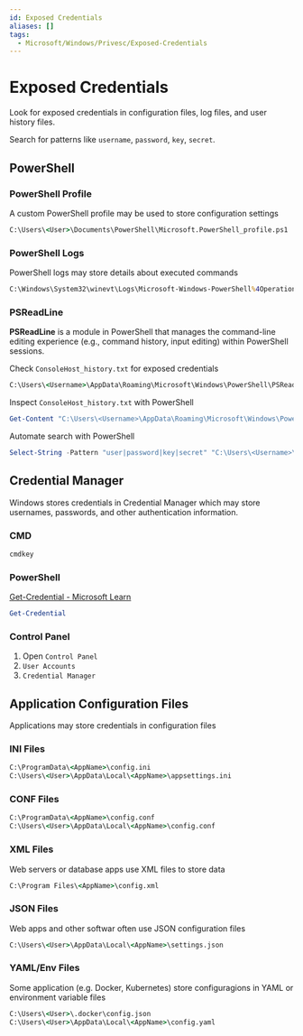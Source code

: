 ```yaml
---
id: Exposed Credentials
aliases: []
tags:
  - Microsoft/Windows/Privesc/Exposed-Credentials
---
```


# Exposed Credentials

Look for exposed credentials in configuration files, log files, and user history
files.

Search for patterns like `username`, `password`, `key`, `secret`.

<!-- PowerShell {{{-->
## PowerShell

### PowerShell Profile

A custom PowerShell profile may be used to store configuration settings

```cmd
C:\Users\<User>\Documents\PowerShell\Microsoft.PowerShell_profile.ps1
```

### PowerShell Logs

PowerShell logs may store details about executed commands

```cmd
C:\Windows\System32\winevt\Logs\Microsoft-Windows-PowerShell%4Operational.evtx
```

### PSReadLine

**PSReadLine** is a module in PowerShell that manages the command-line editing
experience (e.g., command history, input editing) within PowerShell sessions.

Check `ConsoleHost_history.txt` for exposed credentials

```cmd
C:\Users\<Username>\AppData\Roaming\Microsoft\Windows\PowerShell\PSReadline\ConsoleHost_history.txt
```

Inspect `ConsoleHost_history.txt` with PowerShell

```powershell
Get-Content "C:\Users\<Username>\AppData\Roaming\Microsoft\Windows\PowerShell\PSReadline\ConsoleHost_history.txt"
```

Automate search with PowerShell

```powershell
Select-String -Pattern "user|password|key|secret" "C:\Users\<Username>\AppData\Roaming\Microsoft\Windows\PowerShell\PSReadline\ConsoleHost_history.txt"
```
<!-- }}} -->

<!-- Credential Manager {{{-->
## Credential Manager

Windows stores credentials in Credential Manager which may store usernames,
passwords, and other authentication information.

### CMD

```cmd
cmdkey
```

### PowerShell

[Get-Credential - Microsoft Learn](https://learn.microsoft.com/en-us/powershell/module/microsoft.powershell.security/get-credential)

```powershell
Get-Credential
```

### Control Panel

1. Open `Control Panel`
2. `User Accounts`
3. `Credential Manager`

<!-- }}} -->

<!-- Application Configuration Files {{{-->
## Application Configuration Files

Applications may store credentials in configuration files

### INI Files

```cmd
C:\ProgramData\<AppName>\config.ini
C:\Users\<User>\AppData\Local\<AppName>\appsettings.ini
```

### CONF Files

```cmd
C:\ProgramData\<AppName>\config.conf
C:\Users\<User>\AppData\Local\<AppName>\config.conf
```

### XML Files

Web servers or database apps use XML files to store data

```cmd
C:\Program Files\<AppName>\config.xml
```

### JSON Files

Web apps and other softwar often use JSON configuration files

```cmd
C:\Users\<User>\AppData\Local\<AppName>\settings.json
```

### YAML/Env Files

Some application (e.g. Docker, Kubernetes) store configuragions in YAML or
environment variable files

```cmd
C:\Users\<User>\.docker\config.json
C:\Users\<User>\AppData\Local\<AppName>\config.yaml
```

<!-- }}} -->
